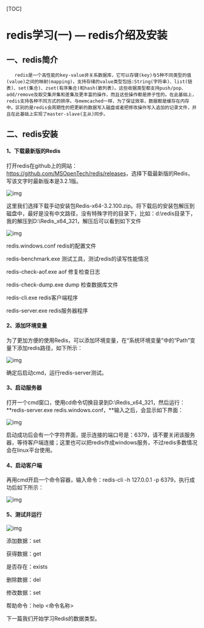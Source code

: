 [TOC]

# redis学习(一) — redis介绍及安装

## **一、redis简介**

       redis是一个高性能的key-value非关系数据库，它可以存键(key)与5种不同类型的值(value)之间的映射(mapping)，支持存储的value类型包括:String(字符串)、list(链表)、set(集合)、zset(有序集合)和hash(散列表)。这些收据类型都支持push/pop、add/remove及取交集并集和差集及更丰富的操作，而且这些操作都是原子性的。在此基础上，redis支持各种不同方式的排序。与memcached一样，为了保证效率，数据都是缓存在内存中。区别的是redis会周期性的把更新的数据写入磁盘或者把修改操作写入追加的记录文件，并且在此基础上实现了master-slave(主从)同步。

## **二、redis安装**

#### **1、下载最新版的Redis**

打开redis在github上的网站：<https://github.com/MSOpenTech/redis/releases>，选择下载最新版的Redis，写该文字时最新版本是3.2.1版。

![img](https://images2015.cnblogs.com/blog/249993/201702/249993-20170221001917726-295892063.png)

这里我们选择下载手动安装包Redis-x64-3.2.100.zip。将下载后的安装包解压到磁盘中，最好是没有中文路径，没有特殊字符的目录下，比如：d:\redis目录下，我的解压到D:\Redis_x64_321，解压后可以看到如下文件

![img](https://images2015.cnblogs.com/blog/249993/201702/249993-20170221235858554-939573732.png)

redis.windows.conf redis的配置文件

redis-benchmark.exe 测试工具，测试redis的读写性能情况

redis-check-aof.exe aof 修复检查日志

redis-check-dump.exe dump 检查数据库文件

redis-cli.exe redis客户端程序

redis-server.exe redis服务器程序

#### **2、添加环境变量**

为了更加方便的使用Redis，可以添加环境变量，在“系统环境变量”中的“Path”变量下添加redis路径，如下所示：

![img](https://images2015.cnblogs.com/blog/249993/201702/249993-20170222002137054-383911774.png)

确定后启动cmd，运行redis-server测试。

#### **3、启动服务器**

打开一个cmd窗口，使用cd命令切换目录到D:\Redis_x64_321，然后运行：**redis-server.exe redis.windows.conf，**输入之后，会显示如下界面：

![img](https://images2015.cnblogs.com/blog/249993/201702/249993-20170222004644663-333542763.png)

启动成功后会有一个字符界面，提示连接的端口号是：6379，请不要关闭该服务器，等待客户端连接；这里也可以把redis作成windows服务，不过redis多数情况会在linux平台使用。

#### **4、启动客户端**

再用cmd开启一个命令容器，输入命令：redis-cli -h 127.0.0.1 -p 6379，执行成功后如下所示：

![img](https://images2015.cnblogs.com/blog/249993/201702/249993-20170222005323866-1144530164.png)

#### 5、**测试并运行**

![img](https://images2015.cnblogs.com/blog/249993/201702/249993-20170222005621976-1377524235.png)

添加数据：set <key> <value> 

获得数据：get <key>

是否存在：exists <key>

删除数据：del <key>

修改数据：set <key> <value>

帮助命令：help <命令名称>

下一篇我们开始学习Redis的数据类型。
